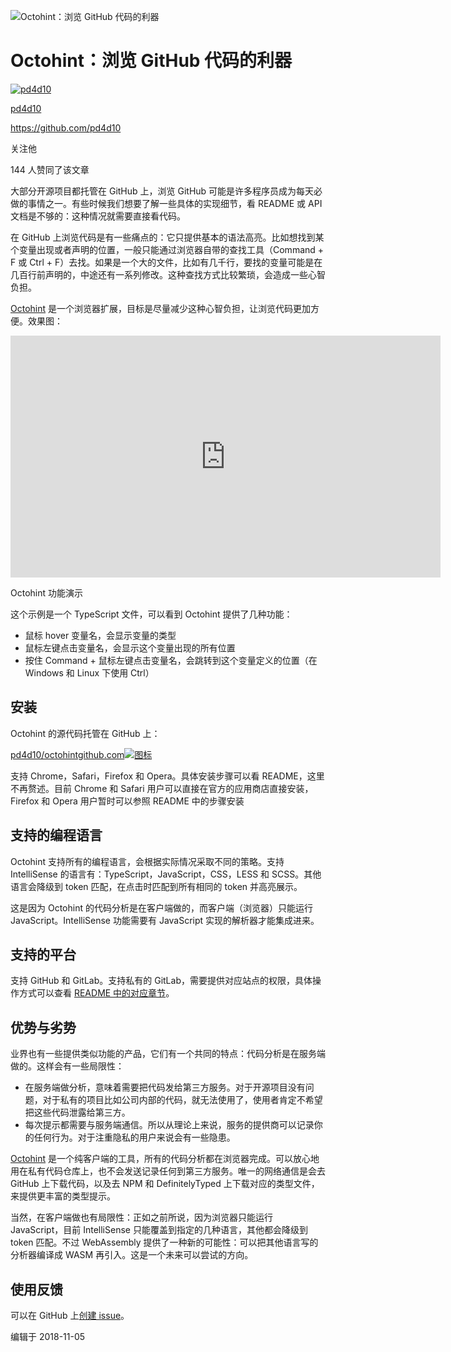![Octohint：浏览 GitHub 代码的利器](https://pic3.zhimg.com/v2-f485b5d3836a7a8ce6029a35ad7eb609_1200x500.jpg)

# Octohint：浏览 GitHub 代码的利器

[![pd4d10](https://pic4.zhimg.com/da8e974dc_xs.jpg)](https://www.zhihu.com/people/pd4d10)

[pd4d10](https://www.zhihu.com/people/pd4d10)

https://github.com/pd4d10

关注他

144 人赞同了该文章

大部分开源项目都托管在 GitHub 上，浏览 GitHub 可能是许多程序员成为每天必做的事情之一。有些时候我们想要了解一些具体的实现细节，看 README 或 API 文档是不够的：这种情况就需要直接看代码。

在 GitHub 上浏览代码是有一些痛点的：它只提供基本的语法高亮。比如想找到某个变量出现或者声明的位置，一般只能通过浏览器自带的查找工具（Command + F 或 Ctrl + F）去找。如果是一个大的文件，比如有几千行，要找的变量可能是在几百行前声明的，中途还有一系列修改。这种查找方式比较繁琐，会造成一些心智负担。

[Octohint](https://link.zhihu.com/?target=https%3A//github.com/pd4d10/octohint) 是一个浏览器扩展，目标是尽量减少这种心智负担，让浏览代码更加方便。效果图：

<iframe frameborder="0" allowfullscreen="" src="https://www.zhihu.com/video/1042820596152893440?autoplay=false&amp;useMSE=" style="display: block; width: 687.993px; height: 386.996px;"></iframe>

Octohint 功能演示

这个示例是一个 TypeScript 文件，可以看到 Octohint 提供了几种功能：

- 鼠标 hover 变量名，会显示变量的类型
- 鼠标左键点击变量名，会显示这个变量出现的所有位置
- 按住 Command + 鼠标左键点击变量名，会跳转到这个变量定义的位置（在 Windows 和 Linux 下使用 Ctrl）

## 安装

Octohint 的源代码托管在 GitHub 上：

[pd4d10/octohintgithub.com![图标](https://pic1.zhimg.com/v2-c2cf9b53f037d8a08c5fba1d83d2f49c_ipico.jpg)](https://link.zhihu.com/?target=https%3A//github.com/pd4d10/octohint)

支持 Chrome，Safari，Firefox 和 Opera。具体安装步骤可以看 README，这里不再赘述。目前 Chrome 和 Safari 用户可以直接在官方的应用商店直接安装，Firefox 和 Opera 用户暂时可以参照 README 中的步骤安装

## 支持的编程语言

Octohint 支持所有的编程语言，会根据实际情况采取不同的策略。支持 IntelliSense 的语言有：TypeScript，JavaScript，CSS，LESS 和 SCSS。其他语言会降级到 token 匹配，在点击时匹配到所有相同的 token 并高亮展示。

这是因为 Octohint 的代码分析是在客户端做的，而客户端（浏览器）只能运行 JavaScript。IntelliSense 功能需要有 JavaScript 实现的解析器才能集成进来。

## 支持的平台

支持 GitHub 和 GitLab。支持私有的 GitLab，需要提供对应站点的权限，具体操作方式可以查看 [README 中的对应章节](https://link.zhihu.com/?target=https%3A//github.com/pd4d10/octohint%23get-your-private-site-works)。

## 优势与劣势

业界也有一些提供类似功能的产品，它们有一个共同的特点：代码分析是在服务端做的。这样会有一些局限性：

- 在服务端做分析，意味着需要把代码发给第三方服务。对于开源项目没有问题，对于私有的项目比如公司内部的代码，就无法使用了，使用者肯定不希望把这些代码泄露给第三方。
- 每次提示都需要与服务端通信。所以从理论上来说，服务的提供商可以记录你的任何行为。对于注重隐私的用户来说会有一些隐患。

[Octohint](https://link.zhihu.com/?target=https%3A//github.com/pd4d10/octohint) 是一个纯客户端的工具，所有的代码分析都在浏览器完成。可以放心地用在私有代码仓库上，也不会发送记录任何到第三方服务。唯一的网络通信是会去 GitHub 上下载代码，以及去 NPM 和 DefinitelyTyped 上下载对应的类型文件，来提供更丰富的类型提示。

当然，在客户端做也有局限性：正如之前所说，因为浏览器只能运行 JavaScript，目前 IntelliSense 只能覆盖到指定的几种语言，其他都会降级到 token 匹配。不过 WebAssembly 提供了一种新的可能性：可以把其他语言写的分析器编译成 WASM 再引入。这是一个未来可以尝试的方向。

## 使用反馈

可以在 GitHub 上[创建 issue](https://link.zhihu.com/?target=https%3A//github.com/pd4d10/octohint/issues/new)。

编辑于 2018-11-05